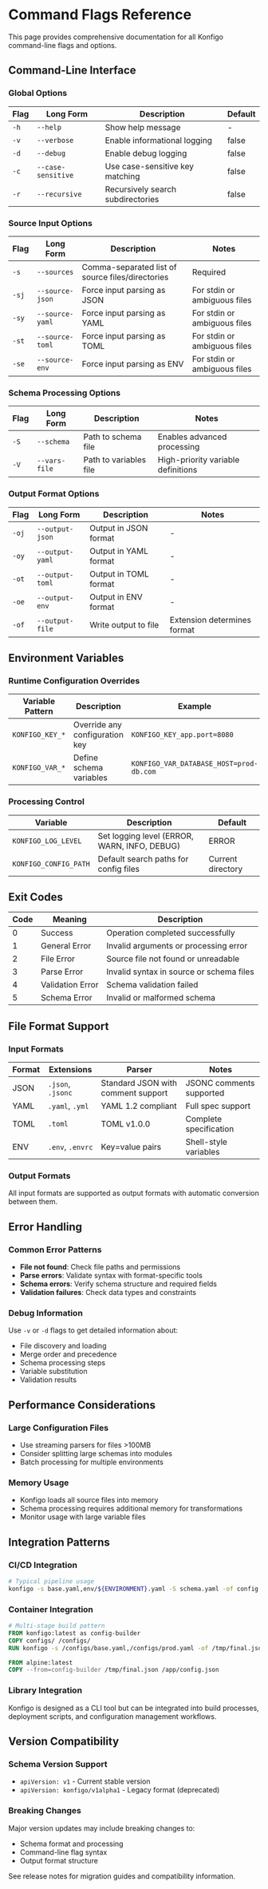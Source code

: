 # Command Flags Reference

This page provides comprehensive documentation for all Konfigo command-line flags and options.

## Command-Line Interface

### Global Options

| Flag | Long Form | Description | Default |
|------|-----------|-------------|---------|
| `-h` | `--help` | Show help message | - |
| `-v` | `--verbose` | Enable informational logging | false |
| `-d` | `--debug` | Enable debug logging | false |
| `-c` | `--case-sensitive` | Use case-sensitive key matching | false |
| `-r` | `--recursive` | Recursively search subdirectories | false |

### Source Input Options

| Flag | Long Form | Description | Notes |
|------|-----------|-------------|-------|
| `-s` | `--sources` | Comma-separated list of source files/directories | Required |
| `-sj` | `--source-json` | Force input parsing as JSON | For stdin or ambiguous files |
| `-sy` | `--source-yaml` | Force input parsing as YAML | For stdin or ambiguous files |
| `-st` | `--source-toml` | Force input parsing as TOML | For stdin or ambiguous files |
| `-se` | `--source-env` | Force input parsing as ENV | For stdin or ambiguous files |

### Schema Processing Options

| Flag | Long Form | Description | Notes |
|------|-----------|-------------|-------|
| `-S` | `--schema` | Path to schema file | Enables advanced processing |
| `-V` | `--vars-file` | Path to variables file | High-priority variable definitions |

### Output Format Options

| Flag | Long Form | Description | Notes |
|------|-----------|-------------|-------|
| `-oj` | `--output-json` | Output in JSON format | - |
| `-oy` | `--output-yaml` | Output in YAML format | - |
| `-ot` | `--output-toml` | Output in TOML format | - |
| `-oe` | `--output-env` | Output in ENV format | - |
| `-of` | `--output-file` | Write output to file | Extension determines format |

## Environment Variables

### Runtime Configuration Overrides

| Variable Pattern | Description | Example |
|------------------|-------------|---------|
| `KONFIGO_KEY_*` | Override any configuration key | `KONFIGO_KEY_app.port=8080` |
| `KONFIGO_VAR_*` | Define schema variables | `KONFIGO_VAR_DATABASE_HOST=prod-db.com` |

### Processing Control

| Variable | Description | Default |
|----------|-------------|---------|
| `KONFIGO_LOG_LEVEL` | Set logging level (ERROR, WARN, INFO, DEBUG) | ERROR |
| `KONFIGO_CONFIG_PATH` | Default search paths for config files | Current directory |

## Exit Codes

| Code | Meaning | Description |
|------|---------|-------------|
| 0 | Success | Operation completed successfully |
| 1 | General Error | Invalid arguments or processing error |
| 2 | File Error | Source file not found or unreadable |
| 3 | Parse Error | Invalid syntax in source or schema files |
| 4 | Validation Error | Schema validation failed |
| 5 | Schema Error | Invalid or malformed schema |

## File Format Support

### Input Formats

| Format | Extensions | Parser | Notes |
|--------|------------|---------|-------|
| JSON | `.json`, `.jsonc` | Standard JSON with comment support | JSONC comments supported |
| YAML | `.yaml`, `.yml` | YAML 1.2 compliant | Full spec support |
| TOML | `.toml` | TOML v1.0.0 | Complete specification |
| ENV | `.env`, `.envrc` | Key=value pairs | Shell-style variables |

### Output Formats

All input formats are supported as output formats with automatic conversion between them.

## Error Handling

### Common Error Patterns

- **File not found**: Check file paths and permissions
- **Parse errors**: Validate syntax with format-specific tools
- **Schema errors**: Verify schema structure and required fields
- **Validation failures**: Check data types and constraints

### Debug Information

Use `-v` or `-d` flags to get detailed information about:
- File discovery and loading
- Merge order and precedence
- Schema processing steps
- Variable substitution
- Validation results

## Performance Considerations

### Large Configuration Files
- Use streaming parsers for files >100MB
- Consider splitting large schemas into modules
- Batch processing for multiple environments

### Memory Usage
- Konfigo loads all source files into memory
- Schema processing requires additional memory for transformations
- Monitor usage with large variable files

## Integration Patterns

### CI/CD Integration
```bash
# Typical pipeline usage
konfigo -s base.yaml,env/${ENVIRONMENT}.yaml -S schema.yaml -of config.json
```

### Container Integration
```dockerfile
# Multi-stage build pattern
FROM konfigo:latest as config-builder
COPY configs/ /configs/
RUN konfigo -s /configs/base.yaml,/configs/prod.yaml -of /tmp/final.json

FROM alpine:latest
COPY --from=config-builder /tmp/final.json /app/config.json
```

### Library Integration
Konfigo is designed as a CLI tool but can be integrated into build processes, deployment scripts, and configuration management workflows.

## Version Compatibility

### Schema Version Support
- `apiVersion: v1` - Current stable version
- `apiVersion: konfigo/v1alpha1` - Legacy format (deprecated)

### Breaking Changes
Major version updates may include breaking changes to:
- Schema format and processing
- Command-line flag syntax
- Output format structure

See release notes for migration guides and compatibility information.
